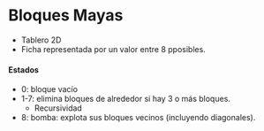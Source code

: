 # Bloques Mayas

- Tablero 2D
- Ficha representada por un valor entre 8 pposibles.

#### Estados
- 0: bloque vacío
- 1-7: elimina bloques de alrededor si hay 3 o más bloques.
  - Recursividad
- 8: bomba: explota sus bloques vecinos (incluyendo diagonales).


